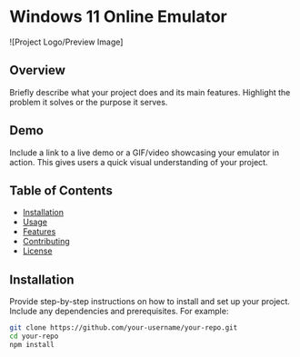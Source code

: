 # Windows 11 Online Emulator

![Project Logo/Preview Image]

## Overview

Briefly describe what your project does and its main features. Highlight the problem it solves or the purpose it serves.

## Demo

Include a link to a live demo or a GIF/video showcasing your emulator in action. This gives users a quick visual understanding of your project.

## Table of Contents

- [Installation](#installation)
- [Usage](#usage)
- [Features](#features)
- [Contributing](#contributing)
- [License](#license)

## Installation

Provide step-by-step instructions on how to install and set up your project. Include any dependencies and prerequisites. For example:

```bash
git clone https://github.com/your-username/your-repo.git
cd your-repo
npm install


